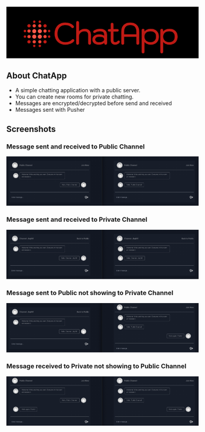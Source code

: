 ![Alt text](/public/chatapplogo.png?raw=true "Title")

## About ChatApp

- A simple chatting application with a public server.
- You can create new rooms for private chatting.
- Messages are encrypted/decrypted before send and received
- Messages sent with Pusher

## Screenshots

### Message sent and received to Public Channel
![Alt text](/public/screenshot1.png?raw=true "Title")
### Message sent and received to Private Channel
![Alt text](/public/screenshot2.png?raw=true "Title")
### Message sent to Public not showing to Private Channel
![Alt text](/public/screenshot3.png?raw=true "Title")

### Message received to Private not showing to Public Channel
![Alt text](/public/screenshot4.png?raw=true "Title")